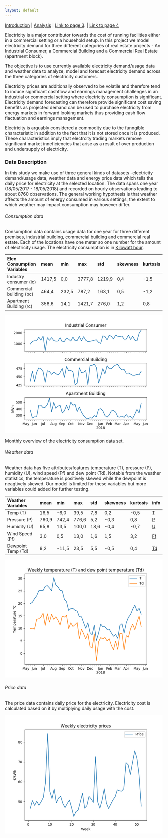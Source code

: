 ```yaml
---
layout: default
---
```


[Introduction](./index.html) | [Analysis](./pages/analysis.html) | [Link to page 3](./pages/another-page.html). | [Link to page 4](./pages/another-page.html)

Electricity is a major contributor towards the cost of running facilities either in a commercial setting or a household setup. In this project we model electricity demand for three different categories of real estate projects - An Industrial Consumer, a Commercial Building and a Commercial Real Estate (apartment block).

The objective is to use currently available electricity demand/usage data and weather data to analyze, model and forecast electricity demand across the three categories of electricity customers.

Electricity prices are additionally observed to be volatile and therefore tend to induce significant cashflow and earnings management challenges in an industrial or commercial setting where electricity consumption is significant. Electricity demand forecasting can therefore provide significant cost saving benefits as projected demand can be used to purchase electricity from energy markets in forward looking markets thus providing cash flow flactuation and earnings management.

Electricity is arguably considered a commodity due to the funngible characteristic in addition to the fact that it is not stored once it is produced. These characteristics imply that electrcity trading markets remove significant market inneficiencies that arise as a result of over production and undersupply of electricity.

### Data Description

In this study we make use of three general kinds of datasets -electricity demand/usage data, weather data and energy price data which tells the daily price for electricity at the selected location. The data spans one year (18/05/2017 - 18/05/2018)  and recorded on hourly observations leading to about 8760 observations. The general working hypothesis is that weather affects the amount of energy consumed in various settings, the extent to which weather may impact consumption may however differ.


###### Consumption data

Consumption data contains usage data for one year for three different premises, industrial building, commercial building and commercial real estate. Each of the locations have one meter so one number for the amount of electricity usage. The electricity consumption is in [Kilowatt hour](https://en.wikipedia.org/wiki/Kilowatt_hour).

| Elec Consumption Variables| mean   | min   | max    | std   | skewness | kurtosis |
|:------------------------|:-------|:------|:-------|:------|:---------|:---------|
| Industry consumer (ic)  | 1417,5 | 0,0   | 3777,8 | 1219,9|  0,4	   | -1,5     |
| Commercial building (bc)| 464,4	 | 232,5 | 787,2	| 163,1 |  0,5	   | -1,2     |
| Apartment Building (rc) | 358,6	 | 14,1	 | 1421,7	| 276,0	|  1,2	   |  0,8     |

![weekly electricity consumption (may 2017 - may 2018)](./assets/images/weekly_el_consumption_all_customers.png)

Monthly overview of the electricity consumption data set.

###### Weather data

Weather data has five attributes/features temperature (T), pressure (P), humidity (U), wind speed (Ff) and dew point (Td). Notable from the weather statistics, the temperature is positively skewed while the dewpoint is neagtively skewed. Our model is limited for these variables but more variables could added for further testing.

| Weather Variables       | mean   | min   | max    | std   | skewness | kurtosis | info              |
|:------------------------|:-------|:------|:-------|:------|:---------|:---------|:------------------|
| Temp (T)                | 16,5	 | -6,0	 | 39,5	  | 7,8   |	0,2      | -0,5     |[T](https://en.wikipedia.org/wiki/Temperature) |
| Pressure (P)            | 760,9	 | 742,4 | 776,6  | 5,2	  | -0,3	   |  0,8     |[P](https://en.wikipedia.org/wiki/Pressure) |
| Humidity (U)            | 65,8	 | 13,5	 | 100,0  | 18,6  | -0,4	   | -0,7     |[U](https://en.wikipedia.org/wiki/Humidity) |
| Wind Speed (Ff)         | 3,0	   | 0,5   | 13,0	  | 1,6	  | 1,5      |	3,2     |[Ff](https://en.wikipedia.org/wiki/Wind_speed) |
| Dewpoint Temp (Td)      | 9,2	   | -11,5 | 23,5	  | 5,5	  | -0,5	   |  0,4     |[Td](https://en.wikipedia.org/wiki/Dew_point)|


![weekly temperatures (may 2017 - may 2018)](./assets/images/weekly_temp_and_dew_point_temp.png)


###### Price data

The price data contains daily price for the electricity. Electricity cost is calculated based on it by multiplying daily usage with the cost.

![weekly electricity prices (may 2017 - may 2018)](./assets/images/weekly_electricity_prices.png)
